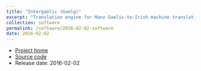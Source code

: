 ```yaml
---
title: "Intergaelic (Gaelg)"
excerpt: "Translation engine for Manx Gaelic-to-Irish machine translation"
collection: software
permalink: /software/2016-02-02-software
date: 2016-02-02
---
```


* [Project home](http://www.intergaelic.com/gv-ga/trans/)
* [Source code](https://github.com/kscanne/caighdean)
* Release date: 2016-02-02
